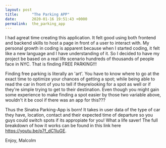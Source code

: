 ```yaml
---
layout: post
title:      "The Parking APP"
date:       2020-01-16 19:51:43 +0000
permalink:  the_parking_app
---
```


I had  agreat time creating this application. It felt good using both frontend and backend skills to host a page in front of a user to interact with. My personal growth in coding is apparent because when I started coding, it felt like a new language and I have understanding of it. So I  decided to have my project be based on a real life scenario hundreds of thousands of people face in NYC. That is finding FREE PARKING!!!

Finding free parking is literally an 'art'. You have to know where to go at the exact time to optimize your chances of getting a spot; while being able to read the car in front of you to tell if theyrelooking for a spot as well or if they're simple trying to get to their destination. Even though you might gain some experience to make finding a spot easier by those two variable above, wouldn't it be cool if there was an app for this??? 

Thus the Sinatra Parking-App is born! It takes in user data of the type of car they have, location, contact and their expected time of departure so you guys could switch spots if its appropiate for you! What a life saver! The full breakdown of how it works can be found in this link here https://youtu.be/p7f_dC1IuGE.

Enjoy,
Malcolm

